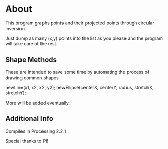 # About
This program graphs points and their projected points through circular inversion.

Just dump as many (x,y) points into the list as you please and the program will take care of the rest.

## Shape Methods
These are intended to save some time by automating the process of drawing common shapes

newLine(x1, x2, x2, y2);
newEllipse(centerX, centerY, radius, stretchX, stretchY);

More will be added eventually.

## Additional Info
Compiles in Processing 2.2.1

Special thanks to Pi!
